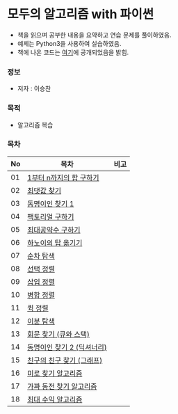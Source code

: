 # 모두의 알고리즘 with 파이썬

* 책을 읽으며 공부한 내용을 요약하고 연습 문제를 풀이하였음.  
* 예제는 Python3을 사용하여 실습하였음.  
* 책에 나온 코드는 [여기](https://www.gilbut.co.kr/book/view?bookcode=BN001731&keyword=%EB%AA%A8%EB%91%90%EC%9D%98%20%EC%95%8C%EA%B3%A0%EB%A6%AC%EC%A6%98%20WITH%20%ED%8C%8C%EC%9D%B4%EC%8D%AC&collection=GB_BOOK)에 공개되었음을 밝힘.

### 정보
* 저자 : 이승찬

### 목적
* 알고리즘 복습


### 목차
|No|목차|비고|
|---|---|---|
|01|[1부터 n까지의 합 구하기](https://github.com/hwahyeon/Our_Algorithm_py/blob/main/01.ipynb)||
|02|[최댓값 찾기](https://github.com/hwahyeon/Our_Algorithm_py/blob/main/02.ipynb)||
|03|[동명이인 찾기 1](https://github.com/hwahyeon/Our_Algorithm_py/blob/main/03.ipynb)||
|04|[팩토리얼 구하기](https://github.com/hwahyeon/Our_Algorithm_py/blob/main/04.ipynb)||
|05|[최대공약수 구하기](https://github.com/hwahyeon/Our_Algorithm_py/blob/main/05.ipynb)||
|06|[하노이의 탑 옮기기](https://github.com/hwahyeon/Our_Algorithm_py/blob/main/06.ipynb)||
|07|[순차 탐색](https://github.com/hwahyeon/Our_Algorithm_py/blob/main/07.ipynb)||
|08|[선택 정렬](https://github.com/hwahyeon/Our_Algorithm_py/blob/main/08.ipynb)||
|09|[삽입 정렬](https://github.com/hwahyeon/Our_Algorithm_py/blob/main/09.ipynb)||
|10|[병합 정렬](https://github.com/hwahyeon/Our_Algorithm_py/blob/main/10.ipynb)||
|11|[퀵 정렬](https://github.com/hwahyeon/Our_Algorithm_py/blob/main/11.ipynb)||
|12|[이분 탐색](https://github.com/hwahyeon/Our_Algorithm_py/blob/main/12.ipynb)||
|13|[회문 찾기 (큐와 스택)](https://github.com/hwahyeon/Our_Algorithm_py/blob/main/13.ipynb)||
|14|[동명이인 찾기 2 (딕셔너리)](https://github.com/hwahyeon/Our_Algorithm_py/blob/main/14.ipynb)||
|15|[친구의 친구 찾기 (그래프)](https://github.com/hwahyeon/Our_Algorithm_py/blob/main/15.ipynb)||
|16|[미로 찾기 알고리즘](https://github.com/hwahyeon/Our_Algorithm_py/blob/main/16.ipynb)||
|17|[가짜 동전 찾기 알고리즘](https://github.com/hwahyeon/Our_Algorithm_py/blob/main/17.ipynb)||
|18|[최대 수익 알고리즘](https://github.com/hwahyeon/Our_Algorithm_py/blob/main/18.ipynb)||
